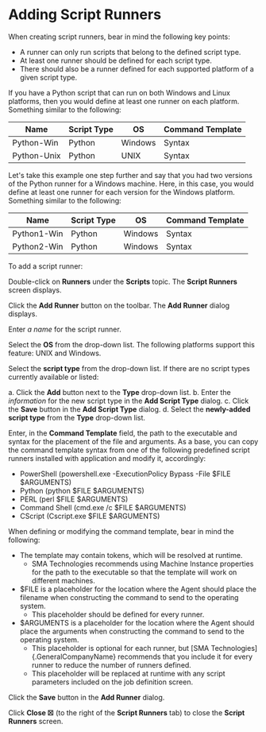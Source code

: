 # Adding Script Runners

When creating script runners, bear in mind the following key points:

- A runner can only run scripts that belong to the defined script
    type.
- At least one runner should be defined for each script type.
- There should also be a runner defined for each supported platform of
    a given script type.

If you have a Python script that can run on both Windows and Linux platforms, then you would define at least one runner on each platform. Something similar to the following:

|Name|Script Type|OS|Command Template|
|---|---|---|---|
|Python-Win|Python|Windows|Syntax|
|Python-Unix|Python|UNIX|Syntax|

Let's take this example one step further and say that you had two versions of the Python runner for a Windows machine. Here, in this case, you would define at least one runner for each version for the Windows platform. Something similar to the following:

|Name|Script Type|OS|Command Template|
|---|---|---|---|
|Python1-Win|Python|Windows|Syntax|
|Python2-Win|Python|Windows|Syntax|

To add a script runner:

Double-click on **Runners** under the **Scripts** topic. The **Script
Runners** screen displays.

Click the **Add Runner** button on the toolbar. The **Add Runner**
dialog displays.

Enter *a name* for the script runner.

Select the **OS** from the drop-down list. The following platforms
support this feature: UNIX and Windows.

Select the **script type** from the drop-down list. If there are no
script types currently available or listed:

a.  Click the **Add** button next to the **Type** drop-down list.
b.  Enter the *information* for the new script type in the **Add Script
    Type** dialog.
c.  Click the **Save** button in the **Add Script Type** dialog.
d.  Select the **newly-added script type** from the **Type** drop-down
    list.

Enter, in the **Command Template** field, the path to the executable and
syntax for the placement of the file and arguments. As a base, you can
copy the command template syntax from one of the following predefined
script runners installed with application and modify it, accordingly:

- PowerShell (powershell.exe -ExecutionPolicy Bypass -File $FILE
    $ARGUMENTS)
- Python (python $FILE $ARGUMENTS)
- PERL (perl $FILE $ARGUMENTS)
- Command Shell (cmd.exe /c $FILE $ARGUMENTS)
- CScript (Cscript.exe $FILE $ARGUMENTS)

When defining or modifying the command template, bear in mind the
following:

- The template may contain tokens, which will be resolved at runtime.
  - SMA Technologies recommends using Machine         Instance properties for the path to the executable so that the
        template will work on different machines.
- $FILE is a placeholder for the location where the Agent should
    place the filename when constructing the command to send to the
    operating system.
  - This placeholder should be defined for every runner.
- $ARGUMENTS is a placeholder for the location where the Agent should
    place the arguments when constructing the command to send to the
    operating system.
  - This placeholder is optional for each runner, but [SMA         Technologies]{.GeneralCompanyName} recommends that you include
        it for every runner to reduce the number of runners defined.
  - This placeholder will be replaced at runtime with any script
        parameters included on the job definition screen.

Click the **Save** button in the **Add Runner** dialog.

Click **Close ☒** (to the right of the **Script Runners** tab) to close
the **Script Runners** screen.
